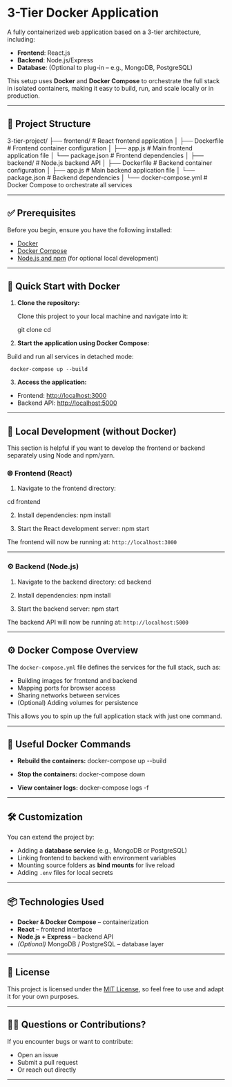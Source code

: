 # 3-Tier Docker Application

A fully containerized web application based on a 3-tier architecture, including:

- **Frontend**: React.js
- **Backend**: Node.js/Express
- **Database**: (Optional to plug-in – e.g., MongoDB, PostgreSQL)

This setup uses **Docker** and **Docker Compose** to orchestrate the full stack in isolated containers, making it easy to build, run, and scale locally or in production.

---

## 📁 Project Structure

3-tier-project/
├── frontend/ # React frontend application
│ ├── Dockerfile # Frontend container configuration
│ ├── app.js # Main frontend application file
│ └── package.json # Frontend dependencies
│
├── backend/ # Node.js backend API
│ ├── Dockerfile # Backend container configuration
│ ├── app.js # Main backend application file
│ └── package.json # Backend dependencies
│
└── docker-compose.yml # Docker Compose to orchestrate all services


---

## ✅ Prerequisites

Before you begin, ensure you have the following installed:

- [Docker](https://www.docker.com/get-started)
- [Docker Compose](https://docs.docker.com/compose/)
- [Node.js and npm](https://nodejs.org/) (for optional local development)

---

## 🚀 Quick Start with Docker

1. **Clone the repository:**

   Clone this project to your local machine and navigate into it:

    git clone <your-repo-url>
    cd <project-directory>


2. **Start the application using Docker Compose:**

Build and run all services in detached mode:
     
     docker-compose up --build


3. **Access the application:**

- Frontend: [http://localhost:3000](http://localhost:3000)
- Backend API: [http://localhost:5000](http://localhost:5000)

---

## 🔧 Local Development (without Docker)

This section is helpful if you want to develop the frontend or backend separately using Node and npm/yarn.

### 🌐 Frontend (React)

1. Navigate to the frontend directory:

cd frontend

2. Install dependencies:
npm install

3. Start the React development server:
npm start

The frontend will now be running at: `http://localhost:3000`

---

### ⚙️ Backend (Node.js)

1. Navigate to the backend directory:
cd backend

2. Install dependencies:
npm install

3. Start the backend server:
npm start

The backend API will now be running at: `http://localhost:5000`

---

## ⚙️ Docker Compose Overview

The `docker-compose.yml` file defines the services for the full stack, such as:

- Building images for frontend and backend
- Mapping ports for browser access
- Sharing networks between services
- (Optional) Adding volumes for persistence

This allows you to spin up the full application stack with just one command.

---

## 🔁 Useful Docker Commands

- **Rebuild the containers:**
docker-compose up --build

- **Stop the containers:**
docker-compose down

- **View container logs:**
docker-compose logs -f

---

## 🛠️ Customization

You can extend the project by:

- Adding a **database service** (e.g., MongoDB or PostgreSQL)
- Linking frontend to backend with environment variables
- Mounting source folders as **bind mounts** for live reload
- Adding `.env` files for local secrets

---

## 📦 Technologies Used

- **Docker & Docker Compose** – containerization
- **React** – frontend interface
- **Node.js + Express** – backend API
- *(Optional)* MongoDB / PostgreSQL – database layer

---

## 📄 License

This project is licensed under the [MIT License](LICENSE), so feel free to use and adapt it for your own purposes.

---

## 🙋‍♂️ Questions or Contributions?

If you encounter bugs or want to contribute:
- Open an issue
- Submit a pull request
- Or reach out directly

---
